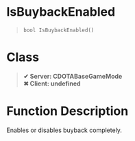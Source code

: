 # IsBuybackEnabled
> `bool IsBuybackEnabled()`
# Class
> __✔ Server: CDOTABaseGameMode__  
> __✖ Client: undefined__  
# Function Description
Enables or disables buyback completely.
